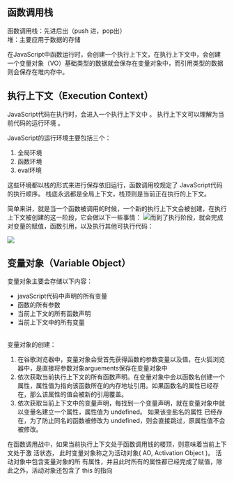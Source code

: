 ## 函数调用栈
函数调用栈：先进后出（push 进，pop出）<br />堆：主要应用于数据的存储

在JavaScript中函数运行时，会创建一个执行上下文，在执行上下文中，会创建一个变量对象（VO）基础类型的数据就会保存在变量对象中，而引用类型的数据则会保存在堆内存中。

## 执行上下文（Execution Context）

JavaScript代码在执行时，会进入一个执行上下文中 。 执行上下文可以理解为当前代码的运行环境 。

JavaScript的运行环境主要包括三个：

1. 全局环境
1. 函数环境
1. eval环境

这些环境都以栈的形式来进行保存依旧运行，函数调用校规定了 JavaScript代码的执行顺序。 栈底永远都是全局上下文，栈顶则是当前正在执行的上下文。

简单来讲，就是当一个函数被调用的时候，一个新的执行上下文会被创建，在执行上下文被创建的这一阶段，它会做以下一些事情：
![](https://cdn.nlark.com/yuque/0/2020/svg/296173/1579584879022-e5f637ec-b1a6-4777-ab76-1ea18c650f16.svg)而到了执行阶段，就会完成对变量的赋值，函数引用，以及执行其他可执行代码：

![](https://cdn.nlark.com/yuque/0/2020/svg/296173/1579587697249-5e0398c6-4fc0-464b-af2b-fc61ab5d34c5.svg)

## 变量对象（Variable Object）

变量对象主要会存储以下内容：

- javaScript代码中声明的所有变量
- 函数的所有参数
- 当前上下文的所有函数声明
- 当前上下文中的所有变量

<br />变量对象的创建：

1. 在谷歌浏览器中，变量对象会受首先获得函数的参数变量以及值，在火狐浏览器中，是直接将参数对象arguements保存在变量对象中
1. 依次获取当前执行上下文的所有函数声明。在变量对象中会以函数名创建一个属性，属性值为指向该函数所在的内存地址引用。如果函数名的属性已经存在，那么该属性的值会被新的引用覆盖。
1. 依次获取当前上下文中的变量声明，每找到一个变量声明，就在变量对象中就以变量名建立一个属性，属性值为 undefined。 如果该变盐名的属性
已经存在，为了防止同名的函数被修改为 undefined，则会直接跳过，原属性值不会被修改。



在函数调用战中，如果当前执行上下文处于函数调用钱的楼顶，则意味着当前上下文处于激
活状态， 此时变量对象称之为活动对象( AO, Activation Object )。 活动对象中包含变量对象的所
有属性，并且此时所有的属性都已经完成了赋值，除此之外，活动对象还包含了 this 的指向 
<br />					